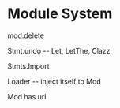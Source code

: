 # Module System

mod.delete

Stmt.undo -- Let, LetThe, Clazz

Stmts.Import

Loader -- inject itself to Mod

Mod has url
